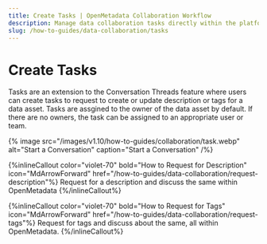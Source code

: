 ```yaml
---
title: Create Tasks | OpenMetadata Collaboration Workflow
description: Manage data collaboration tasks directly within the platform to assign ownership, review status, and track activity.
slug: /how-to-guides/data-collaboration/tasks
---
```


# Create Tasks

Tasks are an extension to the Conversation Threads feature where users can create tasks to
request to create or update description or tags for a data asset. Tasks are assgined to the owner of the data asset by default. If there are no owners, the task can be assigned to an appropriate user or team.

{% image
src="/images/v1.10/how-to-guides/collaboration/task.webp"
alt="Start a Conversation"
caption="Start a Conversation"
/%}

{%inlineCallout
  color="violet-70"
  bold="How to Request for Description"
  icon="MdArrowForward"
  href="/how-to-guides/data-collaboration/request-description"%}
  Request for a description and discuss the same within OpenMetadata
{%/inlineCallout%}

{%inlineCallout
  color="violet-70"
  bold="How to Request for Tags"
  icon="MdArrowForward"
  href="/how-to-guides/data-collaboration/request-tags"%}
  Request for tags and discuss about the same, all within OpenMetadata.
{%/inlineCallout%}